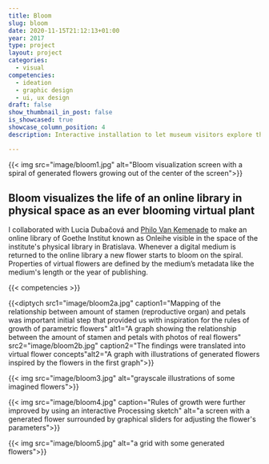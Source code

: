 ```yaml
---
title: Bloom
slug: bloom
date: 2020-11-15T21:12:13+01:00
year: 2017
type: project
layout: project
categories:
  - visual
competencies:
  - ideation
  - graphic design
  - ui, ux design
draft: false
show_thumbnail_in_post: false
is_showcased: true
showcase_column_position: 4
description: Interactive installation to let museum visitors explore the long tail

---
```


{{< img src="image/bloom1.jpg" alt="Bloom visualization screen with a spiral of generated flowers growing out of the center of the screen">}}

## Bloom visualizes the life of an online library in physical space as an ever blooming virtual plant

I collaborated with Lucia Dubačová and [Philo Van Kemenade](https://phivk.com/) to make an online library of Goethe Institut known as Onleihe visible in the space of the institute's physical library in Bratislava. Whenever a digital medium is returned to the online library a new flower starts to bloom on the spiral. Properties of virtual flowers are defined by the medium’s metadata like the medium's length or the year of publishing.

{{< competencies >}}

{{<diptych src1="image/bloom2a.jpg" caption1="Mapping of the relationship between amount of stamen (reproductive organ) and petals was important initial step that provided us with inspiration for the rules of growth of parametric flowers" alt1="A graph showing the relationship between the amount of stamen and petals with photos of real flowers" src2="image/bloom2b.jpg" caption2="The findings were translated into virtual flower concepts"alt2="A graph with illustrations of generated flowers inspired by the flowers in the first graph">}}

{{< img src="image/bloom3.jpg" alt="grayscale illustrations of some imagined flowers">}}

{{< img src="image/bloom4.jpg" caption="Rules of growth were further improved by using an interactive Processing sketch" alt="a screen with a generated flower surrounded by graphical sliders for adjusting the flower's parameters">}}

{{< img src="image/bloom5.jpg" alt="a grid with some generated flowers">}}

